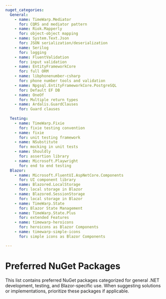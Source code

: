 ```yaml
---
nuget_categories:
  General:
    - name: TimeWarp.Mediator
      for: CQRS and mediator pattern
    - name: Riok.Mapperly
      for: object-object mapping
    - name: System.Text.Json
      for: JSON serialization/deserialization
    - name: Serilog
      for: logging
    - name: FluentValidation
      for: input validation
    - name: EntityFrameworkCore
      for: full ORM
    - name: libphonenumber-csharp
      for: phone number tools and validation
    - name: Npgsql.EntityFrameworkCore.PostgreSQL
      for: Default EF DB
    - name: OneOf
      for: Multiple return types
    - name: Ardalis.GuardClauses
      for: Guard clauses       
      
  Testing:
    - name: TimeWarp.Fixie
      for: fixie testing convention
    - name: fixie
      for: unit testing framework
    - name: NSubstitute
      for: mocking in unit tests
    - name: Shouldly
      for: assertion library
    - name: Microsoft.Playwright
      for: end to end testing
  Blazor:
    - name: Microsoft.FluentUI.AspNetCore.Components
      for: UI component library
    - name: Blazored.LocalStorage
      for: local storage in Blazor
    - name: Blazored.SessionStorage
      for: local storage in Blazor      
    - name: TimeWarp.State
      for: Blazor State Management
    - name: TimeWarp.State.Plus
      for: extended Features
    - name: timewarp-heroicons
      for: heroicons as Blazor Components
    - name: timewarp-simple-icons
      for: simple icons as Blazor Components  

---
```

# Preferred NuGet Packages

This list contains preferred NuGet packages categorized for general .NET development, testing, and Blazor-specific use. 
When suggesting solutions or implementations, prioritize these packages if applicable.
